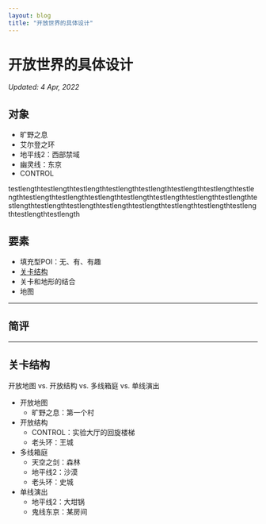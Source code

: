 ```yaml
---
layout: blog
title: "开放世界的具体设计"
---
```


# 开放世界的具体设计

*Updated: 4 Apr, 2022*

## 对象

- 旷野之息
- 艾尔登之环
- 地平线2：西部禁域
- 幽灵线：东京
- CONTROL

testlengthtestlengthtestlengthtestlengthtestlengthtestlengthtestlengthtestlengthtestlengthtestlengthtestlengthtestlengthtestlengthtestlengthtestlengthtestlengthtestlengthtestlengthtestlengthtestlengthtestlengthtestlengthtestlengthtestlengthtestlength  


## 要素

- 填充型POI：无、有、有趣
- [关卡结构](#关卡结构)
- 关卡和地形的结合
- 地图

---

## 简评

---

## 关卡结构

开放地图 vs. 开放结构 vs. 多线箱庭 vs. 单线演出
- 开放地图
  - 旷野之息：第一个村
- 开放结构
  - CONTROL：实验大厅的回旋楼梯
  - 老头环：王城
- 多线箱庭
  - 天空之剑：森林
  - 地平线2：沙漠
  - 老头环：史城
- 单线演出
  - 地平线2：大坩锅
  - 鬼线东京：某房间

